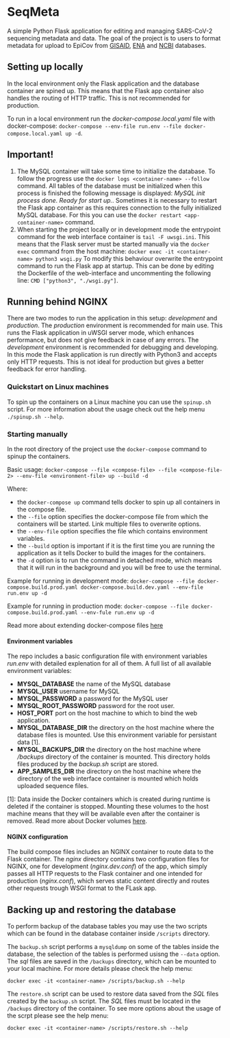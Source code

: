 # SeqMeta

A simple Python Flask application for editing and managing SARS-CoV-2 sequencing metadata and data. The goal of the project is to users to format metadata for upload to EpiCov from [GISAID](https://www.gisaid.org/), [ENA](https://www.ebi.ac.uk/ena/browser/home) and [NCBI](https://www.ncbi.nlm.nih.gov) databases.


## Setting up locally

In the local environment only the Flask application and the database container are spined up. This means that the Flask app container also handles the routing of HTTP traffic. This is not recommended for production.

To run in a local environment run the *docker-compose.local.yaml* file with docker-compose: `docker-compose --env-file run.env --file docker-compose.local.yaml up -d`.


## Important!

1. The MySQL container will take some time to initialize the database. To follow the progress use the `docker logs <container-name> --follow` command. All tables of the database must be initialized when this process is finished the following message is displayed: *MySQL init process done. Ready for start up.*. Sometimes it is necessary to restart the Flask app container as this requires connection to the fully initialized MySQL database. For this you can use the `docker restart <app-container-name>` command.
2. When starting the project locally or in development mode the entrypoint command for the web interface container is `tail -F uwsgi.ini`. This means that the Flask server must be started manually via the `docker exec` command from the host machine: `docker exec -it <container-name> python3 wsgi.py`
To modify this behaviour overwrite the entrypoint command to run the Flask app at startup. This can be done by editing the Dockerfile of the web-interface and uncommenting the following line: `CMD ["python3", "./wsgi.py"]`.




## Running behind NGINX

There are two modes to run the application in this setup: *development* and *production*.
The *production* environment is recommended for main use. This runs the Flask application in uWSGI server mode, which enhances performance, but does not give feedback in case of any errors.
The *development* environment is recommended for debugging and developing. In this mode the Flask application is run directly with Python3 and accepts only HTTP requests. This is not ideal for production but gives a better feedback for error handling.



### Quickstart on Linux machines

To spin up the containers on a Linux machine you can use the `spinup.sh` script. For more information about the usage check out the help menu `./spinup.sh --help`.


### Starting manually

In the root directory of the project use the `docker-compose` command to spinup the containers.

Basic usage:
`docker-compose --file <compose-file> --file <compose-file-2> --env-file <environment-file> up --build -d`

Where:
- the `docker-compose up` command tells docker to spin up all containers in the compose file.
- the `--file` option specifies the docker-compose file from which the containers will be started. Link multiple files to overwrite options. 
- the `--env-file` option specifies the file which contains environment variables. 
- the `--build` option is important if it is the first time you are running the application as it tells Docker to build the images for the containers.
- the `-d` option is to run the command in detached mode, which means that it will run in the background and you will be free to use the terminal.


Example for running in development mode:
`docker-compose --file docker-compose.build.prod.yaml docker-compose.build.dev.yaml --env-file run.env up -d`

Example for running in production mode:
`docker-compose --file docker-compose.build.prod.yaml --env-fule run.env up -d`

Read more about extending docker-compose files [here](https://docs.docker.com/compose/extends/)


#### Environment variables

The repo includes a basic configuration file with environment variables *run.env* with detailed explenation for all of them. A full list of all available environment variables:
- **MYSQL_DATABASE** the name of the MySQL database
- **MYSQL_USER** username for MySQL
- **MYSQL_PASSWORD** a password for the MySQL user
- **MYSQL_ROOT_PASSWORD** password for the root user.
- **HOST_PORT** port on the host machine to which to bind the web application.
- **MYSQL_DATABASE_DIR** the directory on the host machine where the database files is mounted. Use this environment variable for persistant data [1].
- **MYSQL_BACKUPS_DIR** the directory on the host machine where */backups* directory of the container is mounted. This directory holds files produced by the *backup.sh* script are stored.
- **APP_SAMPLES_DIR** the directory on the host machine where the directory of the web interface container is mounted which holds uploaded sequence files.

[1]: Data inside the Docker containers which is created during runtime is deleted if the container is stopped. Mounting these volumes to the host machine means that they will be available even after the container is removed. Read more about Docker volumes [here](https://docs.docker.com/storage/volumes/).


#### NGINX configuration

The build compose files includes an NGINX container to route data to the Flask container. The *nginx* directory contains two configuration files for NGINX, one for development (*nginx.dev.conf*) of the app, which simply passes all HTTP requests to the Flask container and one intended for production (*nginx.conf*), which serves static content directly and routes other requests trough WSGI format to the FLask app.



## Backing up and restoring the database

To perform backup of the database tables you may use the two scripts which can be found in the database container inside `/scripts` directory.

The `backup.sh` script performs a `mysqldump` on some of the tables inside the database, the selection of the tables is performed usisng the `--data` option. The *sql* files are saved in the `/backups` directory, which can be mounted to your local machine. For more details please check the help menu:


`docker exec -it <container-name> /scripts/backup.sh --help`


The `restore.sh` script can be used to restore data saved from the *SQL* files created by the `backup.sh` script. The *SQL* files must be located in the `/backups` directory of the container. To see more options about the usage of the scrpt please see the help menu:


`docker exec -it <container-name> /scripts/restore.sh --help`

